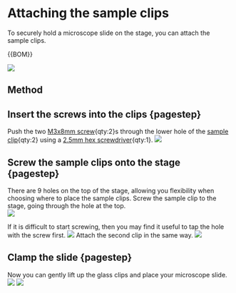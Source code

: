 # Attaching the sample clips

To securely hold a microscope slide on the stage, you can attach the sample clips.

{{BOM}}

[sample clip]: ../models/sample_clips.stl "{cat: 3DPrinted, note: Both sample clips are in the one file.}"
[M3x8mm screw]: "{cat:part}"

![](../images/attaching_the_sample_clips/parts.jpg)

[2.5mm hex screwdriver]: "{cat:tool}"

## Method

## Insert the screws into the clips {pagestep}

Push the two [M3x8mm screw]{qty:2}s through the lower hole of the [sample clip]{qty:2} using a [2.5mm hex screwdriver]{qty:1}.
![](../images/attaching_the_sample_clips/insert_screws_into_clips.jpg)

## Screw the sample clips onto the stage {pagestep}

There are 9 holes on the top of the stage, allowing you flexibility when choosing where to place the sample clips. Screw the sample clip to the stage, going through the hole at the top.  
![](../images/attaching_the_sample_clips/screwing_clips.jpg)

If it is difficult to start screwing, then you may find it useful to tap the hole with the screw first.
![](../images/attaching_the_sample_clips/tapping_holes.jpg)
Attach the second clip in the same way.
![](../images/attaching_the_sample_clips/sample_clips_all.jpg)

## Clamp the slide {pagestep}

Now you can gently lift up the glass clips and place your microscope slide.
![](../images/attaching_the_sample_clips/sample_clip_slide_top.jpg)
![](../images/attaching_the_sample_clips/sample_clip_slide_profile.jpg)
